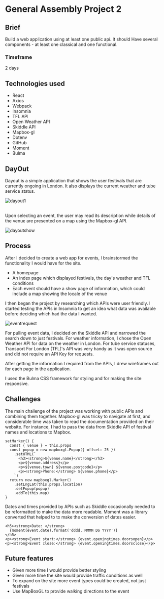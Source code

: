 # General Assembly Project 2

## Brief
Build a web application using at least one public api. It should Have
several components - at least one classical and one functional.

### Timeframe
2 days

## Technologies used

* React
* Axios
* Webpack
* Insomnia
* TFL API
* Open Weather API
* Skiddle API
* Mapbox-gl
* Dotenv
* GitHub
* Moment
* Bulma

## DayOut

Dayout is a simple application that shows the user festivals that are currently ongoing in London. It also displays the current weather and tube service status.

![dayout1](https://user-images.githubusercontent.com/29276064/57707760-18694180-7660-11e9-8800-d7f8b724f65d.png)

<br/>
Upon selecting an event, the user may read its description while details of the venue are presented on a map using the Mapbox-gl API.
<br/>

![dayoutshow](https://user-images.githubusercontent.com/29276064/57706775-4d749480-765e-11e9-9f83-b6b36b40a53b.png)

## Process
After I decided to create a web app for events, I brainstormed the functionality I would have for the site.

- A homepage
- An index page which displayed festivals, the day's weather and TFL conditions
- Each event should have a show page of information, which could include a map showing the locale of the venue

I then began the project by researching which APIs were user friendly.
I started testing the APIs in Insomnia to get an idea what data was available before deciding which had the data I wanted.

![eventrequest](https://user-images.githubusercontent.com/29276064/57707002-c4aa2880-765e-11e9-9dca-af4a4cdad37a.png)

For pulling event data, I decided on the Skiddle API and narrowed the search down to just festivals. For weather information, I chose the Open Weather API for data on the weather in London. For tube service statuses, Transport For London (TFL)'s API was very handy as it was open source and did not require an API Key for requests.

After getting the information I required from the APIs, I drew wireframes out for each page in the application.

I used the Bulma CSS framework for styling and for making the site responsive.

## Challenges

The main challenge of the project was working with public APIs and combining them together. Mapbox-gl was tricky to navigate at first, and considerable time was taken to read the documentation provided on their website. For instance, I had to pass the data from Skiddle API of festival names and locations to Mapbox.

~~~
setMarker() {
  const { venue } = this.props
  const popup = new mapboxgl.Popup({ offset: 25 })
    .setHTML(`
      <h3><strong>${venue.name}</strong></h3>
      <p>${venue.address}</p>
      <p>${venue.town} ${venue.postcode}</p>
      <p><strong>Phone:</strong> ${venue.phone}</p>
    `)
  return new mapboxgl.Marker()
    .setLngLat(this.props.location)
    .setPopup(popup)
    .addTo(this.map)
}
~~~

Dates and times provided by APIs such as Skiddle occasionally needed to be reformatted to make the data more readable. Moment was a library converted that helped to to make the conversion of dates easier.

~~~
<h5><strong>Date: </strong>
  {moment(event.date).format('dddd, MMMM Do YYYY')}
</h5>
<p><strong>Event start:</strong> {event.openingtimes.doorsopen}</p>
<p><strong>Event close:</strong> {event.openingtimes.doorsclose}</p>
~~~

## Future features

- Given more time I would provide better styling
- Given more time the site would provide traffic conditions as well
- To expand on the site more event types could be created, not just festivals
- Use MapBoxGL to provide walking directions to the event
